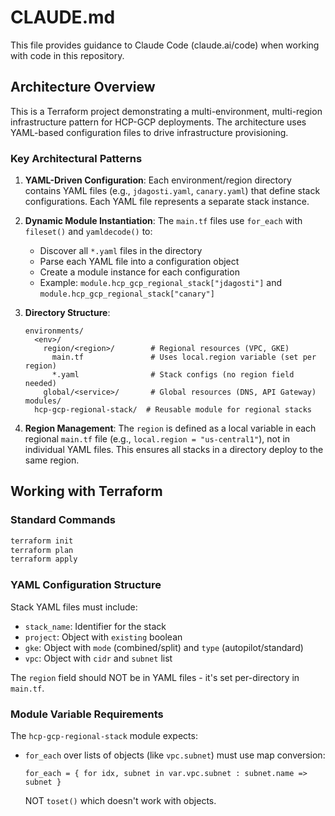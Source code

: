 # CLAUDE.md

This file provides guidance to Claude Code (claude.ai/code) when working with code in this repository.

## Architecture Overview

This is a Terraform project demonstrating a multi-environment, multi-region infrastructure pattern for HCP-GCP deployments. The architecture uses YAML-based configuration files to drive infrastructure provisioning.

### Key Architectural Patterns

1. **YAML-Driven Configuration**: Each environment/region directory contains YAML files (e.g., `jdagosti.yaml`, `canary.yaml`) that define stack configurations. Each YAML file represents a separate stack instance.

2. **Dynamic Module Instantiation**: The `main.tf` files use `for_each` with `fileset()` and `yamldecode()` to:
   - Discover all `*.yaml` files in the directory
   - Parse each YAML file into a configuration object
   - Create a module instance for each configuration
   - Example: `module.hcp_gcp_regional_stack["jdagosti"]` and `module.hcp_gcp_regional_stack["canary"]`

3. **Directory Structure**:
   ```
   environments/
     <env>/
       region/<region>/        # Regional resources (VPC, GKE)
         main.tf               # Uses local.region variable (set per region)
         *.yaml                # Stack configs (no region field needed)
       global/<service>/       # Global resources (DNS, API Gateway)
   modules/
     hcp-gcp-regional-stack/  # Reusable module for regional stacks
   ```

4. **Region Management**: The `region` is defined as a local variable in each regional `main.tf` file (e.g., `local.region = "us-central1"`), not in individual YAML files. This ensures all stacks in a directory deploy to the same region.

## Working with Terraform

### Standard Commands
```bash
terraform init
terraform plan
terraform apply
```

### YAML Configuration Structure

Stack YAML files must include:
- `stack_name`: Identifier for the stack
- `project`: Object with `existing` boolean
- `gke`: Object with `mode` (combined/split) and `type` (autopilot/standard)
- `vpc`: Object with `cidr` and `subnet` list

The `region` field should NOT be in YAML files - it's set per-directory in `main.tf`.

### Module Variable Requirements

The `hcp-gcp-regional-stack` module expects:
- `for_each` over lists of objects (like `vpc.subnet`) must use map conversion:
  ```hcl
  for_each = { for idx, subnet in var.vpc.subnet : subnet.name => subnet }
  ```
  NOT `toset()` which doesn't work with objects.
